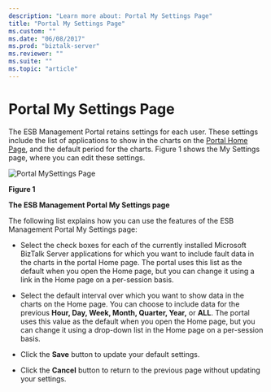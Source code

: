 ```yaml
---
description: "Learn more about: Portal My Settings Page"
title: "Portal My Settings Page"
ms.custom: ""
ms.date: "06/08/2017"
ms.prod: "biztalk-server"
ms.reviewer: ""
ms.suite: ""
ms.topic: "article"
---
```

# Portal My Settings Page
The ESB Management Portal retains settings for each user. These settings include the list of applications to show in the charts on the [Portal Home Page](../esb-toolkit/portal-home-page.md), and the default period for the charts. Figure 1 shows the My Settings page, where you can edit these settings.  
  
 ![Portal MySettings Page](../esb-toolkit/media/ch8-portalmysettingspage.jpg "Ch8-PortalMySettingsPage")  
  
 **Figure 1**  
  
 **The ESB Management Portal My Settings page**  
  
 The following list explains how you can use the features of the ESB Management Portal My Settings page:  
  
-   Select the check boxes for each of the currently installed Microsoft BizTalk Server applications for which you want to include fault data in the charts in the portal Home page. The portal uses this list as the default when you open the Home page, but you can change it using a link in the Home page on a per-session basis.  
  
-   Select the default interval over which you want to show data in the charts on the Home page. You can choose to include data for the previous **Hour, Day, Week, Month, Quarter, Year,** or **ALL**. The portal uses this value as the default when you open the Home page, but you can change it using a drop-down list in the Home page on a per-session basis.  
  
-   Click the **Save** button to update your default settings.  
  
-   Click the **Cancel** button to return to the previous page without updating your settings.

